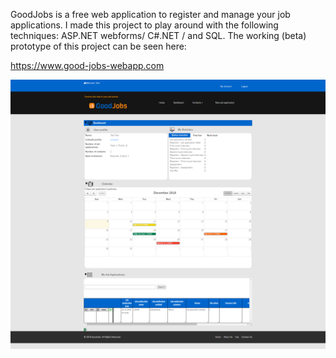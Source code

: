 GoodJobs is a free web application to register and manage your job applications.
I made this project to play around with the following techniques: ASP.NET webforms/ C#.NET / and SQL.
The working (beta) prototype of this project can be seen here:

https://www.good-jobs-webapp.com


![](GoodJobs\Images\Dashboard-Screenshot.png)
